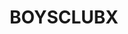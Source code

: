 ---
title: BOYSCLUBX
# your social media username
twitter: 
instagram: 
github:
# your website including http:// or https://
www:

# Do NOT edit beyond here
layout: artist
---